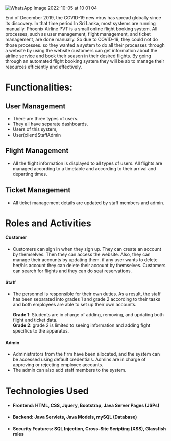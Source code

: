 ![WhatsApp Image 2022-10-05 at 10 01 04](https://user-images.githubusercontent.com/87872258/194618679-9c9084dc-4d6d-4079-a986-987163291781.jpeg)


End of December 2019, the COVID-19 new virus has spread globally since its discovery. In that time period In Sri Lanka, most systems are running manually. Phoenix Airline PVT is a small online flight booking system. All processes, such as user management, flight management, and ticket management, are done manually. So due to COVID-19, they could not do those processes. so they wanted a system to do all their processes through a website by using the website customers can get information about the airline service and book their season in their desired flights. By going through an automated flight booking system they will be ab to manage their resources efficiently and effectively.


# Functionalities:

## User Management<br>
* There are three types of users.
* They all have separate dashboards.
* Users of this system,
* User(client)StaffAdmin

## Flight Management<br>
* All the flight information is displayed to all types of users. All flights are managed according to a timetable and according to their arrival and departing times.

## Ticket Management<br>
* All ticket management details are updated by staff members and admin. 

# Roles and Activities 

#### Customer<br>

* Customers can sign in when they sign up. They can create an account by themselves. Then they can access the website. Also, they can manage their accounts by updating them. if any user wants to delete her/his account they can delete their account by themselves. Customers can search for flights and they can do seat reservations. 

#### Staff<br>

* The personnel is responsible for their own duties. As a result, the staff has been separated into grades 1 and grade 2 according to their tasks and both employees are able to set up their own accounts.

    **Grade 1**: Students are in charge of adding, removing, and updating both flight and ticket data.<br>
    **Grade 2**: grade 2 is limited to seeing information and adding fight specifics to the apparatus.

#### Admin<br>
 * Administrators from the firm have been allocated, and the system can be accessed using default credentials. Admins are in charge of approving or rejecting employee accounts.
* The admin can also add staff members to the system.

# Technologies Used
* #### Frontend: HTML, CSS, Jquery, Bootstrap, Java Server Pages (JSPs)
* #### Backend: Java Servlets, Java Models, mySQL (Database)
* #### Security Features: SQL Injection, Cross-Site Scripting (XSS), Glassfish roles



